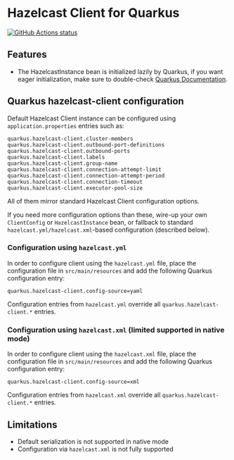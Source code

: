 # Hazelcast Client for Quarkus

<a href="https://github.com/actions/toolkit"><img alt="GitHub Actions status" src="https://github.com/pivovarit/quarkus-hazelcast-client-extension/workflows/build/badge.svg"></a>

## Features
- The HazelcastInstance bean is initialized lazily by Quarkus, if you want eager initialization, make sure to double-check [Quarkus Documentation](https://quarkus.io/guides/cdi-reference#eager-instantiation-of-beans). 

## Quarkus hazelcast-client configuration

Default Hazelcast Client instance can be configured using `application.properties` entries such as:

    quarkus.hazelcast-client.cluster-members
    quarkus.hazelcast-client.outbound-port-definitions
    quarkus.hazelcast-client.outbound-ports
    quarkus.hazelcast-client.labels
    quarkus.hazelcast-client.group-name
    quarkus.hazelcast-client.connection-attempt-limit
    quarkus.hazelcast-client.connection-attempt-period
    quarkus.hazelcast-client.connection-timeout
    quarkus.hazelcast-client.executor-pool-size

All of them mirror standard Hazelcast Client configuration options.

If you need more configuration options than these, wire-up your own `ClientConfig` or `HazelcastInstance` bean, or fallback to standard `hazelcast.yml/hazelcast.xml`-based configuration (described below). 

### Configuration using `hazelcast.yml`

In order to configure client using the `hazelcast.yml` file, place the configuration file in `src/main/resources` and add the following Quarkus configuration entry:

    quarkus.hazelcast-client.config-source=yaml
    
Configuration entries from `hazelcast.yml` override all `quarkus.hazelcast-client.*` entries.

    
### Configuration using `hazelcast.xml` (limited supported in native mode)

In order to configure client using the `hazelcast.xml` file, place the configuration file in `src/main/resources` and add the following Quarkus configuration entry:

    quarkus.hazelcast-client.config-source=xml
    
Configuration entries from `hazelcast.xml` override all `quarkus.hazelcast-client.*` entries.

## Limitations
- Default serialization is not supported in native mode
- Configuration via `hazelcast.xml` is not fully supported
